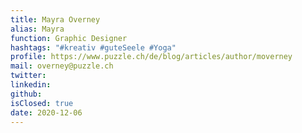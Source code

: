 ```yaml
---
title: Mayra Overney
alias: Mayra
function: Graphic Designer
hashtags: "#kreativ #guteSeele #Yoga"
profile: https://www.puzzle.ch/de/blog/articles/author/moverney
mail: overney@puzzle.ch
twitter:
linkedin:
github:
isClosed: true
date: 2020-12-06
---
```

